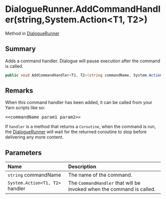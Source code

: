 # DialogueRunner.AddCommandHandler(string,System.Action<T1, T2>)

Method in [DialogueRunner](/api/csharp/yarn.unity.dialoguerunner.md)

## Summary


Adds a command handler. Dialogue will pause execution after the
command is called.


```csharp
public void AddCommandHandler<T1, T2>(string commandName, System.Action<T1, T2> handler)
```

## Remarks

<p>When this command handler has been added, it can be called
from your Yarn scripts like so:</p> <pre lang="yarn">
&lt;&lt;commandName param1 param2&gt;&gt;
</pre> <p>If <code>handler</code> is a method that returns a <code>Coroutine</code>, when the command is run, the <a href="yarn.unity.dialoguerunner.md">DialogueRunner</a> will wait for the returned coroutine to stop
before delivering any more content.</p>

## Parameters

|Name|Description|
|:---|:---|
|`string` commandName|The name of the command.|
|`System.Action<T1, T2>` handler|The  <code>CommandHandler</code>  that will be invoked when the command is called.|

